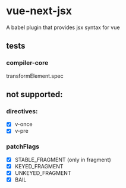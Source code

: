 # vue-next-jsx
A babel plugin that provides jsx syntax for vue

## tests

### compiler-core
transformElement.spec

## not supported:

### directives:

- [x] v-once
- [x] v-pre

### patchFlags

- [x] STABLE_FRAGMENT (only in fragment)
- [x] KEYED_FRAGMENT
- [x] UNKEYED_FRAGMENT
- [x] BAIL
